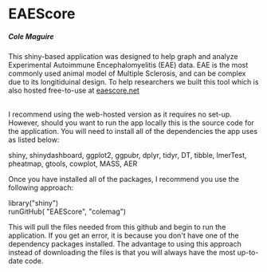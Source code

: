 # EAEScore
##### Cole Maguire
This shiny-based application was designed to help graph and analyze Experimental Autoimmune Encephalomyelitis (EAE) data. EAE is the most commonly used animal model of Multiple Sclerosis, and can be complex due to its longitiduinal design. To help researchers we built this tool which is also hosted free-to-use at <a href="http://eaescore.net">eaescore.net</a>
<br><br>
  
I recommend using the web-hosted version as it requires no set-up. However, should you want to run the app locally this is the source code for the application. You will need to install all of the dependencies the app uses as listed below:

shiny,
shinydashboard,
ggplot2,
ggpubr,
dplyr,
tidyr,
DT,
tibble,
lmerTest,
pheatmap,
gtools,
cowplot,
MASS,
AER


Once you have installed all of the packages, I recommend you use the following approach:

library("shiny") <br>
runGitHub( "EAEScore", "colemag")

This will pull the files needed from this github and begin to run the application. If you get an error, it is because you don't have one of the dependency packages installed. The advantage to using this approach instead of downloading the files is that you will always have the most up-to-date code.
